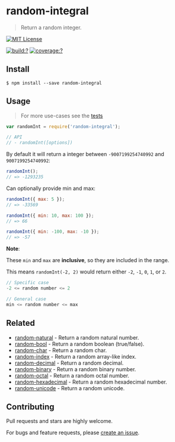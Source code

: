 # random-integral

> Return a random integer.

[![MIT License](https://img.shields.io/badge/license-MIT_License-green.svg?style=flat-square)](https://github.com/mock-end/random-integral/blob/master/LICENSE)

[![build:?](https://img.shields.io/travis/mock-end/random-integral/master.svg?style=flat-square)](https://travis-ci.org/mock-end/random-integral)
[![coverage:?](https://img.shields.io/coveralls/mock-end/random-integral/master.svg?style=flat-square)](https://coveralls.io/github/mock-end/random-integral)


## Install

```
$ npm install --save random-integral
```

## Usage

> For more use-cases see the [tests](https://github.com/mock-end/random-integral/blob/master/test/spec/index.js)


```js
var randomInt = require('random-integral');

// API
// - randomInt([options])
```

By default it will return a integer between `-9007199254740992` and `9007199254740992`:

```js
randomInt();
// => -1293235
```

Can optionally provide min and max:

```js
randomInt({ max: 5 });
// => -33569

randomInt({ min: 10, max: 100 });
// => 66

randomInt({ min: -100, max: -10 });
// => -57
```

**Note**:

These `min` and `max` are **inclusive**, so they are included in the range.

This means `randomInt(-2, 2)` would return either `-2`, `-1`, `0`, `1`, or `2`.

```js
// Specific case
-2 <= random number <= 2

// General case
min <= random number <= max
```

## Related

- [random-natural](https://github.com/mock-end/random-natural) - Return a random natural number.
- [random-bool](https://github.com/mock-end/random-bool) - Return a random boolean (true/false).
- [random-char](https://github.com/mock-end/random-char) - Return a random char.
- [random-index](https://github.com/mock-end/random-index) - Return a random array-like index.
- [random-decimal](https://github.com/mock-end/random-decimal) - Return a random decimal.
- [random-binary](https://github.com/mock-end/random-binary) - Return a random binary number.
- [random-octal](https://github.com/mock-end/random-octal) - Return a random octal number.
- [random-hexadecimal](https://github.com/mock-end/random-hexadecimal) - Return a random hexadecimal number.
- [random-unicode](https://github.com/mock-end/random-unicode) - Return a random unicode. 

## Contributing

Pull requests and stars are highly welcome.

For bugs and feature requests, please [create an issue](https://github.com/mock-end/random-integral/issues/new).
